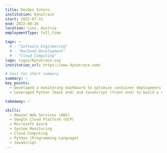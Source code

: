 ```yaml
---
title: DevOps Intern
institution: Dynatrace
start: 2022-07-11
end: 2022-08-26
location: Linz, Austria
employmentType: full_time

tags: ~
  # - "Software Engineering"
  # - "Backend Development"
  # - "Cloud Computing"
logo: logos/Dynatrace.svg
institution_url: https://www.dynatrace.com/

# text for short summary
summary: ~
key_points: 
  - Developed a monitoring dashboard to optimize container deployments on GCE, Azure, and AWS.
  - Leveraged Python (back end) and JavaScript (front end) to build a user-friendly interface for production.

takeaway: ~

skills: 
  - Amazon Web Services (AWS)
  - Google Cloud Platform (GCP)
  - Microsoft Azure
  - System Monitoring
  - Cloud Computing
  - Python (Programming Language)
  - JavaScript
---
```

